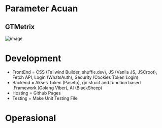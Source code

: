 # Parameter Acuan

## GTMetrix
![image](https://user-images.githubusercontent.com/11188109/222995180-6544137c-0068-4861-a1c4-0704b2ea11e4.png)


# Development 
- FrontEnd = CSS (Tailwind Builder, shuffle.dev), JS (Vanila JS, JSCroot), Fetch API, Login (WhatsAuth), Security (Cookies Token Login)
- Backend = Akses Token (Paseto), go struct and function based ,Framework (Golang Viber), AI (BlackSheep)
- Hosting  = Github Pages
- Testing = Make Unit Testing File

# Operasional
